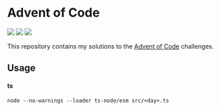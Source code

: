 # Advent of Code

![](https://img.shields.io/badge/day%20📅-11-blue)
![](https://img.shields.io/badge/stars%20⭐-16-yellow)
![](https://img.shields.io/badge/days%20completed-8-red)


This repository contains my solutions to the [Advent of Code](https://adventofcode.com/) challenges.

## Usage

#### ts

```
node --no-warnings --loader ts-node/esm src/<day>.ts
```